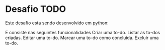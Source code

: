 # Desafio TODO

Este desafio esta sendo desenvolvido em python:

E consiste nas seguintes funcionalidades
    Criar uma to-do.
    Listar as to-dos criadas.
    Editar uma to-do.
    Marcar uma to-do como concluída.
    Excluir uma to-do.